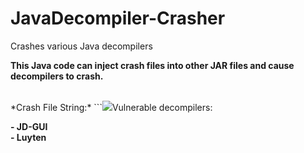 # JavaDecompiler-Crasher
Crashes various Java decompilers

**This Java code can inject crash files into other JAR files and cause decompilers to crash.**

<br>
*Crash File String:* ```<html><img src="https:へᨧᯰ↉᧗᛹ṝἩ␅ᮌ⥖⦉᧗ᬡᔹ☲たᡕ⯉⮇➵ᵵ⮖ハ⸚⋟ ᛒ.class```



## Vulnerable decompilers:

**- JD-GUI**<br>
**- Luyten**
